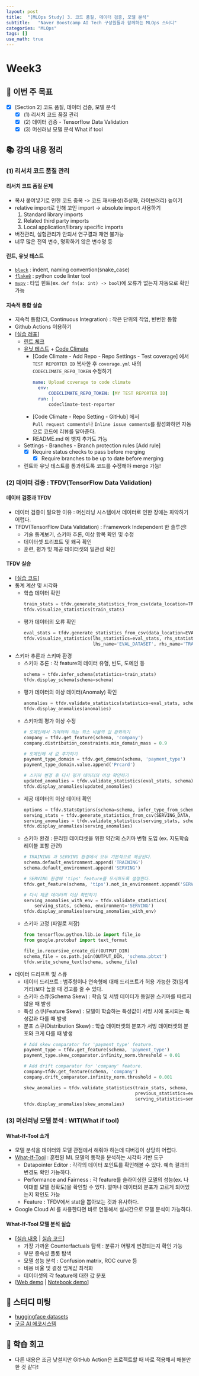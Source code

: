 ```yaml
---
layout: post
title:  "[MLOps Study] 3. 코드 품질, 데이터 검증, 모델 분석"
subtitle:   "Naver Boostcamp AI Tech 구성원들과 함께하는 MLOps 스터디"
categories: "MLOps"
tags: []
use_math: true
---
```


# Week3

## 📝 이번 주 목표

- [x] [Section 2] 코드 품질, 데이터 검증, 모델 분석
  - [x] (1) 리서치 코드 품질 관리
  - [x] (2) 데이터 검증 - Tensorflow Data Validation
  - [x] (3) 머신러닝 모델 분석 What if tool

## 📚 강의 내용 정리

### (1) 리서치 코드 품질 관리

#### 리서치 코드 품질 문제

* 복사 붙여넣기로 인한 코드 중복 -> 코드 재사용성(추상화, 라이브러리) 높이기
* relative import로 인해 꼬인 import -> absolute import 사용하기
  1. Standard library imports
  2. Related third party imports
  3. Local application/library specific imports
* 버전관리, 실험관리가 안되서 연구결과 재연 불가능
* 너무 많은 전역 변수, 명확하기 않은 변수명 등

#### 린트, 유닛 테스트

* [`black`](https://pypi.org/project/black/) : indent, naming convention(snake_case)
* [`flake8`](https://pypi.org/project/flake8/) : python code linter tool
* [`mypy`](https://pypi.org/project/mypy/) : 타입 힌트(ex. `def fn(a: int) -> bool`)에 오류가 없는지 자동으로 확인 가능

#### 지속적 통합 실습

* 지속적 통합(CI, Continuous Integration) : 작은 단위의 작업, 빈번한 통합
* Github Actions 이용하기
* [[실습 레포](https://github.com/chris-chris/research-ci-tutorial)]
  * [린트 체크](https://github.com/chris-chris/research-ci-tutorial/blob/main/.github/workflows/lint.yml)
  * [유닛 테스트](https://github.com/chris-chris/research-ci-tutorial/blob/main/.github/workflows/coverage.yml) + [Code Climate](https://codeclimate.com/)
    * [Code Climate - Add Repo - Repo Settings - Test coverage] 에서 `TEST REPORTER ID` 복사한 후 `coverage.yml` 내의 `CODECLIMATE_REPO_TOKEN` 수정하기
      ```yaml
      name: Upload coverage to code climate
        env:
            CODECLIMATE_REPO_TOKEN: [MY TEST REPORTER ID]
        run: |
            codeclimate-test-reporter
      ```
    * [Code Climate - Repo Setting - GitHub] 에서 `Pull request comments`나 `Inline issue comments`를 활성화하면 자동으로 코드에 리뷰를 달아준다.
    * README.md 에 뱃지 추가도 가능
  * Settings - Branches - Branch protection rules [Add rule]
    - [x] Require status checks to pass before merging
      - [x] Require branches to be up to date before merging
  * 린트와 유닛 테스트를 통과하도록 코드를 수정해야 merge 가능!

### (2) 데이터 검증 : TFDV(TensorFlow Data Validation)

#### 데이터 검증과 TFDV

* 데이터 검증이 필요한 이유 : 머신러닝 시스템에서 데이터로 인한 장애는 파악하기 어렵다.
* TFDV(TensorFlow Data Validation) : Framework Independent 한 솔루션!
  * 기술 통계보기, 스키마 추론, 이상 항목 확인 및 수정
  * 데이터셋 드리프트 및 왜곡  확인
  * 훈련, 평가 및 제공 데이터셋의 일관성 확인

#### TFDV 실습

* [[실습 코드](https://github.com/tensorflow/tfx/blob/master/docs/tutorials/data_validation/tfdv_basic.ipynb)]
* 통계 계산 및 시각화
  * 학습 데이터 확인
    ```python
    train_stats = tfdv.generate_statistics_from_csv(data_location=TRAIN_DATA)
    tfdv.visualize_statistics(train_stats)
    ```
  * 평가 데이터의 오류 확인
    ```python
    eval_stats = tfdv.generate_statistics_from_csv(data_location=EVAL_DATA)
    tfdv.visualize_statistics(lhs_statistics=eval_stats, rhs_statistics=train_stats,
                              lhs_name='EVAL_DATASET', rhs_name='TRAIN_DATASET')
    ```
* 스키마 추론과 스키마 환경
  * 스키마 추론 : 각 feature의 데이터 유형, 빈도, 도메인 등
    ```python
    schema = tfdv.infer_schema(statistics=train_stats)
    tfdv.display_schema(schema=schema)
    ```
  * 평가 데이터의 이상 데이터(Anomaly) 확인
    ```python
    anomalies = tfdv.validate_statistics(statistics=eval_stats, schema=schema)
    tfdv.display_anomalies(anomalies)
    ```
  * 스키마의 평가 이상 수정
    ```python
    # 도메인에서 가져와야 하는 최소 비율의 값 완화하기
    company = tfdv.get_feature(schema, 'company')
    company.distribution_constraints.min_domain_mass = 0.9
    
    # 도메인에 새 값 추가하기
    payment_type_domain = tfdv.get_domain(schema, 'payment_type')
    payment_type_domain.value.append('Prcard')
    
    # 스키마 변경 후 다시 평가 데이터의 이상 확인하기
    updated_anomalies = tfdv.validate_statistics(eval_stats, schema)
    tfdv.display_anomalies(updated_anomalies)
    ```
  * 제공 데이터의 이상 데이터 확인
    ```python
    options = tfdv.StatsOptions(schema=schema, infer_type_from_schema=True)
    serving_stats = tfdv.generate_statistics_from_csv(SERVING_DATA, stats_options=options)
    serving_anomalies = tfdv.validate_statistics(serving_stats, schema)
    tfdv.display_anomalies(serving_anomalies)
    ```
  * 스키마 환경 : 분리된 데이터셋을 위한 약간의 스키마 변형 도입 (ex. 지도학습 레이블 포함 관련)
    ```python
    # TRAINING 과 SERVING 환경에서 모두 기본적으로 제공된다.
    schema.default_environment.append('TRAINING')
    schema.default_environment.append('SERVING')
    
    # SERVING 환경에 'tips' feature를 무시하도록 설정한다.
    tfdv.get_feature(schema, 'tips').not_in_environment.append('SERVING')
    
    # 다시 제공 데이터의 이상 확인하기
    serving_anomalies_with_env = tfdv.validate_statistics(
        serving_stats, schema, environment='SERVING')
    tfdv.display_anomalies(serving_anomalies_with_env)
    ```
  * 스키마 고정 (파일로 저장)
    ```python
    from tensorflow.python.lib.io import file_io
    from google.protobuf import text_format
    
    file_io.recursive_create_dir(OUTPUT_DIR)
    schema_file = os.path.join(OUTPUT_DIR, 'schema.pbtxt')
    tfdv.write_schema_text(schema, schema_file)
    ```
* 데이터 드리프트 및 스큐
  * 데이터 드리프트 : 범주형이나 연속형에 대해 드리프트가 허용 가능한 것(임계 거리)보다 높을 때 경고를 줄 수 있다.
  * 스키마 스큐(Schema Skew) : 학습 및 서빙 데이터가 동일한 스키마를 따르지 않을 때 발생
  * 특성 스큐(Feature Skew) : 모델이 학습하는 특성값이 서빙 시에 표시되는 특성값과 다를 때 발생
  * 분포 스큐(Distribution Skew) : 학습 데이터셋의 분포가 서빙 데이터셋의 분포와 크게 다를 때 방생
    ```python
    # Add skew comparator for 'payment_type' feature.
    payment_type = tfdv.get_feature(schema, 'payment_type')
    payment_type.skew_comparator.infinity_norm.threshold = 0.01
    
    # Add drift comparator for 'company' feature.
    company=tfdv.get_feature(schema, 'company')
    company.drift_comparator.infinity_norm.threshold = 0.001
    
    skew_anomalies = tfdv.validate_statistics(train_stats, schema,
                                              previous_statistics=eval_stats,
                                              serving_statistics=serving_stats)
    tfdv.display_anomalies(skew_anomalies)
    ```

### (3) 머신러닝 모델 분석 : WIT(What if tool)

#### What-If-Tool 소개

* 모델 분석을 데이터와 모델 관점에서 해줘야 하는데 디버깅이 상당히 어렵다.
* [What-If-Tool](https://pair-code.github.io/what-if-tool/) : 훈련된 ML 모델의 동작을 분석하는 시각화 기반 도구
  * Datapointer Editor : 각각의 데이터 포인트를 확인해볼 수 있다. 예측 결과의 변경도 확인 가능하다.
  * Performance and Fairness : 각 feature를 슬라이싱한 모델의 성능(ex. 나이대별 모델 정확도)을 확인할 수 있다. 얼마나 데이터의 분포가 고르게 되어있는지 확인도 가능
  * Feature : TFDV에서 stat을 뽑아보는 것과 유사하다.
* Google Cloud AI 를 사용한다면 바로 연동해서 실시간으로 모델 분석이 가능하다.

#### What-If-Tool 모델 분석 실습

* [[실습 내용](https://pair-code.github.io/what-if-tool/learn/tutorials/walkthrough/) \| [실습 코드](https://link.chris-chris.ai/ai-lecture-13)]
  * 가장 가까운 Counterfactuals 탐색 : 분류가 어떻게 변경되는지 확인 가능
  * 부분 종속성 플롯 탐색
  * 모델 성능 분석 : Confusion matrix, ROC curve 등
  * 비용 비율 및 결정 임계값 최적화
  * 데이터셋의 각 feature에 대한 값 분포
* [[Web demo](https://pair-code.github.io/what-if-tool/demos/image.html) \| [Notebook demo](https://colab.research.google.com/github/PAIR-code/what-if-tool/blob/master/WIT_Smile_Detector.ipynb)]

## 📢 스터디 미팅

* [huggingface datasets](https://github.com/huggingface/datasets)
* [구글 AI 에코시스템](https://ai.google/tools/)

## 🚀 학습 회고

* 다른 내용은 조금 낮설지만 GitHub Action은 프로젝트할 때 바로 적용해서 해볼만한 것 같다!

